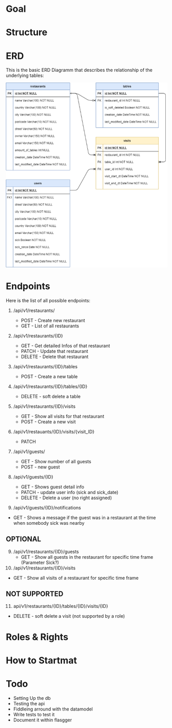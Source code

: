 # Goal
# Structure
# ERD
This is the basic ERD Diagramm that describes the relationship of the underlying tables:

![ERD-Diagramm](/docs/erd.png)
# Endpoints
Here is the list of all possible endpoints:

1. /api/v1/restaurants/
    - POST - Create new restaurant
    - GET - List of all restaurants
2. /api/v1/restaurants/{ID}
   - GET - Get detailed Infos of that restaurant
   - PATCH - Update that restaurant
   - DELETE - Delete that restaurant
3. /api/v1/restaurants/{ID}/tables
   - POST - Create a new table
4. /api/v1/restaurants/{ID}/tables/{ID}
   - DELETE - soft delete a table


5. /api/v1/restaurants/{ID}/visits
   - GET - Show all visits for that restaurant 
   - POST - Create a new visit
6. /api/v1/restauants/{ID}/visits/{visit_ID}
   - PATCH 
7. /api/v1/guests/
   - GET - Show number of all guests 
   - POST - new guest
8. /api/v1/guests/{ID}  
   - GET - Shows guest detail info
   - PATCH - update user info (sick and sick_date)
   - DELETE - Delete a user (no right assigned)
9.  /api/v1/guests/{ID}/notifications
   - GET - Shows a message if the guest was in a restaurant at the time when somebody sick was nearby

## OPTIONAL
9. /api/v1/restaurants/{ID}/guests
   -  GET - Show all guests in the restaurant for specific time frame (Parameter Sick?)
10. /api/v1/restaurants/{ID}/visits
   - GET - Show all visits of a restaurant for specific time frame

## NOT SUPPORTED
11. api/v1/restaurants/{ID}/tables/{ID}/visits/{ID}
   - DELETE - soft delete a visit (not supported by a role)

# Roles & Rights
# How to Startmat

# Todo
- Setting Up the db
- Testing the api
- Fiddleing arround with the datamodel
- Write tests to test it
- Document it within flasgger